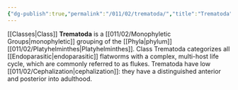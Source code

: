 ```yaml
---
{"dg-publish":true,"permalink":"/011/02/trematoda/","title":"Trematoda","tags":["BIOL422"],"noteIcon":"1","created":"2024-10-19T20:27:19.140-07:00","updated":"2024-09-26T15:26:55.551-07:00"}
---
```


[[Classes\|Class]] **Trematoda** is a [[011/02/Monophyletic Groups\|monophyletic]] grouping of the [[Phyla\|phylum]] [[011/02/Platyhelminthes\|Platyhelminthes]]. Class Trematoda categorizes all [[Endoparasitic\|endoparasitic]] flatworms with a complex, multi-host life cycle, which are commonly referred to as flukes. Trematoda have low [[011/02/Cephalization\|cephalization]]: they have a distinguished anterior and posterior into adulthood.
